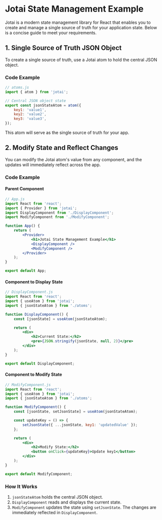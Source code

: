 # Jotai State Management Example

Jotai is a modern state management library for React that enables you to create and manage a single source of truth for your application state. Below is a concise guide to meet your requirements.

## 1. Single Source of Truth JSON Object

To create a single source of truth, use a Jotai atom to hold the central JSON object.

### Code Example

```jsx
// atoms.js
import { atom } from 'jotai';

// Central JSON object state
export const jsonStateAtom = atom({
    key1: 'value1',
    key2: 'value2',
    key3: 'value3',
});
```

This atom will serve as the single source of truth for your app.

## 2. Modify State and Reflect Changes

You can modify the Jotai atom's value from any component, and the updates will immediately reflect across the app.

### Code Example

#### Parent Component
```jsx
// App.js
import React from 'react';
import { Provider } from 'jotai';
import DisplayComponent from './DisplayComponent';
import ModifyComponent from './ModifyComponent';

function App() {
    return (
        <Provider>
            <h1>Jotai State Management Example</h1>
            <DisplayComponent />
            <ModifyComponent />
        </Provider>
    );
}

export default App;
```

#### Component to Display State
```jsx
// DisplayComponent.js
import React from 'react';
import { useAtom } from 'jotai';
import { jsonStateAtom } from './atoms';

function DisplayComponent() {
    const [jsonState] = useAtom(jsonStateAtom);

    return (
        <div>
            <h2>Current State:</h2>
            <pre>{JSON.stringify(jsonState, null, 2)}</pre>
        </div>
    );
}

export default DisplayComponent;
```

#### Component to Modify State
```jsx
// ModifyComponent.js
import React from 'react';
import { useAtom } from 'jotai';
import { jsonStateAtom } from './atoms';

function ModifyComponent() {
    const [jsonState, setJsonState] = useAtom(jsonStateAtom);

    const updateKey = () => {
        setJsonState({ ...jsonState, key1: 'updatedValue' });
    };

    return (
        <div>
            <h2>Modify State:</h2>
            <button onClick={updateKey}>Update key1</button>
        </div>
    );
}

export default ModifyComponent;
```

### How It Works
1. `jsonStateAtom` holds the central JSON object.
2. `DisplayComponent` reads and displays the current state.
3. `ModifyComponent` updates the state using `setJsonState`. The changes are immediately reflected in `DisplayComponent`.
